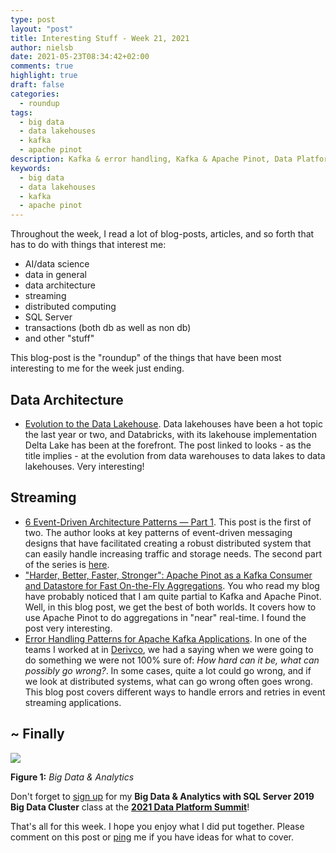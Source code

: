 ```yaml
---
type: post
layout: "post"
title: Interesting Stuff - Week 21, 2021
author: nielsb
date: 2021-05-23T08:34:42+02:00
comments: true
highlight: true
draft: false
categories:
  - roundup
tags:
  - big data
  - data lakehouses
  - kafka
  - apache pinot
description: Kafka & error handling, Kafka & Apache Pinot, Data Platform Summit 2021, and other interesting topics.
keywords:
  - big data
  - data lakehouses
  - kafka
  - apache pinot   
---
```


Throughout the week, I read a lot of blog-posts, articles, and so forth that has to do with things that interest me:

* AI/data science
* data in general
* data architecture
* streaming
* distributed computing
* SQL Server
* transactions (both db as well as non db)
* and other "stuff"

This blog-post is the "roundup" of the things that have been most interesting to me for the week just ending.

<!--more-->

## Data Architecture

* [Evolution to the Data Lakehouse][1]. Data lakehouses have been a hot topic the last year or two, and Databricks, with its lakehouse implementation Delta Lake has been at the forefront. The post linked to looks - as the title implies - at the evolution from data warehouses to data lakes to data lakehouses. Very interesting!

## Streaming

* [6 Event-Driven Architecture Patterns — Part 1][2]. This post is the first of two. The author looks at key patterns of event-driven messaging designs that have facilitated creating a robust distributed system that can easily handle increasing traffic and storage needs. The second part of the series is [here][3].
* ["Harder, Better, Faster, Stronger": Apache Pinot as a Kafka Consumer and Datastore for Fast On-the-Fly Aggregations][4]. You who read my blog have probably noticed that I am quite partial to Kafka and Apache Pinot. Well, in this blog post, we get the best of both worlds. It covers how to use Apache Pinot to do aggregations in "near" real-time. I found the post very interesting.
* [Error Handling Patterns for Apache Kafka Applications][5]. In one of the teams I worked at in [Derivco](/derivco), we had a saying when we were going to do something we were not 100% sure of: *How hard can it be, what can possibly go wrong?*. In some cases, quite a lot could go wrong, and if we look at distributed systems, what can go wrong often goes wrong. This blog post covers different ways to handle errors and retries in event streaming applications. 

## ~ Finally

![](/images/posts/data-summit-2021.jpg)

**Figure 1:** *Big Data & Analytics*

Don't forget to [sign up][6] for my **Big Data & Analytics with SQL Server 2019 Big Data Cluster** class at the [**2021 Data Platform Summit**][7]!

That's all for this week. I hope you enjoy what I did put together. Please comment on this post or [ping][ma] me if you have ideas for what to cover.

[ma]: mailto:niels.it.berglund@gmail.com
[mp]: https://blog.acolyer.org
[iq]: https://www.infoq.com/
[ew]: http://sqlonice.com/
[re]: http://blog.revolutionanalytics.com
[sqsk]: https://www.sqlskills.com
[mdaveyblog]: https://mdavey.wordpress.com/
[charlblog]: https://charlla.com/

[jovpop]: https://twitter.com/JovanPop_MSFT
[bobw]: https://twitter.com/bobwardms
[revod]: https://twitter.com/revodavid
[lonny]: https://twitter.com/sqL_handLe
[ewtw]: https://twitter.com/sqlOnIce
[buckw]: https://twitter.com/BuckWoodyMSFT
[mattw]: https://twitter.com/matthewwarren
[murba]: https://twitter.com/muratdemirbas
[daveda]: https://twitter.com/davidthecoder
[adcol]: https://twitter.com/adriancolyer
[jesrod]: https://twitter.com/jrdothoughts
[tomaz]: https://twitter.com/tomaz_tsql
[dataart]: https://twitter.com/dataartisans
[luis]: https://twitter.com/luis_de_sousa
[benstop]: https://twitter.com/benstopford
[conflu]: https://twitter.com/confluentinc
[tylert]: https://twitter.com/tyler_treat
[andrewng]: https://twitter.com/AndrewYNg
[lawr]: https://twitter.com/bytezn
[jue]: https://twitter.com/b0rk
[yan]: https://twitter.com/theburningmonk
[danny]: https://twitter.com/g9yuayon
[rmoff]: https://twitter.com/rmoff
[ryansw]: https://twitter.com/ryanswanstrom
[pabloc]: https://twitter.com/pabloc_ds
[mklep]: https://twitter.com/martinkl
[mdavey]: https://twitter.com/matt_davey
[jboner]: https://twitter.com/jboner
[joeduff]: https://twitter.com/funcOfJoe
[charl]: https://twitter.com/charllamprecht
[dbricks]: https://twitter.com/databricks
[adsit]: https://twitter.com/SitnikAdam
[vicky]: https://twitter.com/vickyharp
[dscentral]: https://twitter.com/DataScienceCtrl
[natemc]: https://twitter.com/natemcmaster
[ads]: https://twitter.com/azuredatastudio
[travw]: https://twitter.com/radtravis
[emilk]: https://twitter.com/IsTheArchitect
[netflx]: https://netflixtechblog.com/

[1]: https://databricks.com/blog/2021/05/19/evolution-to-the-data-lakehouse.html
[2]: https://medium.com/wix-engineering/6-event-driven-architecture-patterns-part-1-93758b253f47
[3]: https://medium.com/wix-engineering/6-event-driven-architecture-patterns-part-2-455cc73b22e1
[4]: https://mert.codes/harder-better-faster-stronger-apache-pinot-as-a-kafka-consumer-and-datastore-for-fast-7df25bcc7d02
[5]: https://www.confluent.io/blog/error-handling-patterns-in-kafka/
[6]: http://bit.ly/dps_2021
[7]: https://dataplatformgeeks.com/dps2021/
